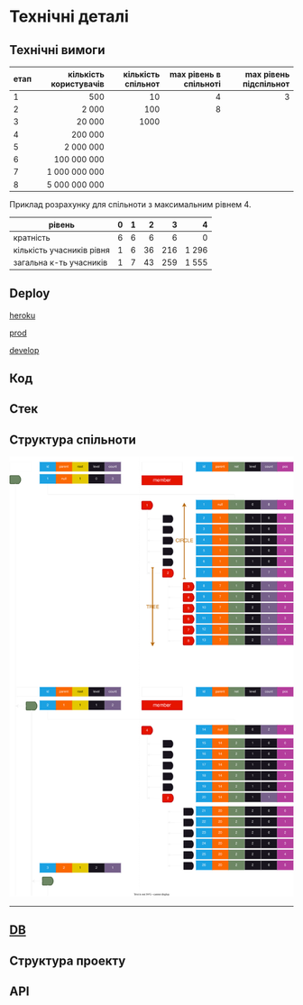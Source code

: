 # Технічні деталі

## Технічні вимоги

| етап | кількість користувачів | кількість спільнот | max рівень в спільноті | max рівень підспільнот |
|------|-----------------------:|-------------------:|-----------------------:|-----------------------:|
|  1   |                    500 |   10               | 4                      | 3                      |
|  2   |                  2 000 |  100               | 8                      |                        |
|  3   |                 20 000 | 1000               |                        |                        |
|  4   |                200 000 |                    |                        |                        |
|  5   |              2 000 000 |                    |                        |                        |
|  6   |            100 000 000 |                    |                        |                        |
|  7   |          1 000 000 000 |                    |                        |                        |
|  8   |          5 000 000 000 |                    |                        |                        |

Приклад розрахунку для спільноти з максимальним рівнем 4.

| рівень                    | 0     | 1     | 2     | 3     | 4     |
|---------------------------|-------|-------|------:|------:|------:|
| кратність                 | 6     | 6     | 6     | 6     | 0     |
| кількість учасників рівня | 1     | 6     | 36    | 216   | 1 296 |
| загальна к-ть учасників   | 1     | 7     | 43    | 259   | 1 555 |

## Deploy

[heroku](https://heroku.com)

[prod](https://merega.herokuapp.com/)

[develop](https://younworld-188e695e6363.herokuapp.com/)

## Код

## Стек

## Структура спільноти

![diagram](../diagram/images/nodes.svg)

---

## [DB](db.md)

## Структура проекту

## API
